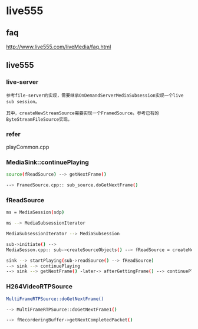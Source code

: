 # live555

## faq

http://www.live555.com/liveMedia/faq.html

## live555

### live-server

```
参考file-server的实现，需要继承OnDemandServerMediaSubsession实现一个live sub session。

其中，createNewStreamSource需要实现一个FramedSource。参考已有的ByteStreamFileSource实现。
```

### refer

playCommon.cpp

### MediaSink::continuePlaying

```bash
source(fReadSource) --> getNextFrame()

--> FramedSource.cpp:: sub_source.doGetNextFrame()

```

### fReadSource

```bash
ms = MediaSession(sdp)

ms --> MediaSubsessionIterator

MediaSubsessionIterator --> MediaSubsession

sub->initiate() --> 
MediaSesson.cpp:: sub->createSourceObjects() --> fReadSource = createNew()

sink --> startPlaying(sub->readSource() --> fReadSource)
--> sink --> continuePlaying
--> sink --> getNextFrame() -later-> afterGettingFrame() --> continuePlaying


```

### H264VideoRTPSource

```bash
MultiFrameRTPSource::doGetNextFrame()

--> MultiFrameRTPSource::doGetNextFrame1()

--> fRecorderingBuffer->getNextCompletedPacket()
```